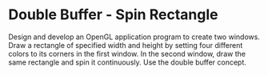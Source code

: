 # Double Buffer - Spin Rectangle

Design and develop an OpenGL application program to create two windows. Draw a rectangle of specified width and height by setting four different colors to its corners in the first window. In the second window, draw the same rectangle and spin it continuously. Use the double buffer concept.
